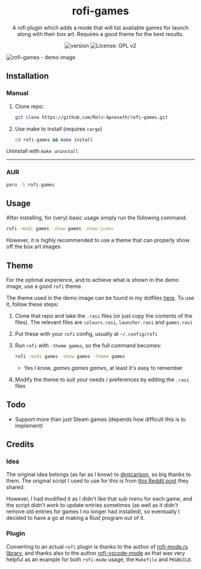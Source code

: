 <h1 align="center">rofi-games</h1>

<p align="center">A rofi plugin which adds a mode that will list available games for launch along with their box art. Requires a good theme for the best results.</p>

<p align="center">
  <img src="https://img.shields.io/github/v/tag/rolv-apneseth/rofi-games?label=version" alt="version" />
  <img src="https://img.shields.io/badge/License-GPL_v2-blue.svg" alt="License: GPL v2" />
</p>

<img alt="rofi-games - demo image" src="https://user-images.githubusercontent.com/69486699/235387869-ecf5aa58-99bb-46d2-96e8-871773adc4d1.png" />

## Installation

### Manual

1. Clone repo:

    ```bash
    git clone https://github.com/Rolv-Apneseth/rofi-games.git
    ```

2. Use make to install (requires `cargo`)

    ```bash
    cd rofi-games && make install
    ```

Uninstall with `make uninstall`

---

### AUR

```bash
paru -S rofi-games
```

## Usage

After installing, for (very) basic usage simply run the following command:

```bash
rofi -modi games -show games -show-icons
```

However, it is highly recommended to use a theme that can properly show off the box art images

## Theme

For the optimal experience, and to achieve what is shown in the demo image, use a good `rofi` theme.

The theme used in the demo image can be found in my dotfiles [here](https://github.com/Rolv-Apneseth/.dotfiles/tree/main/rofi/.config/rofi). To use it, follow these steps:

1. Clone that repo and take the `.rasi` files (or just copy the contents of the files). The relevant files are `colours.rasi`, `launcher.rasi` and `games.rasi`
2. Put these with your `rofi` config, usually at `~/.config/rofi`
3. Run `rofi` with `-theme games`, so the full command becomes:

    ```bash
    rofi -modi games -show games -theme games
    ```

    - Yes I know, *games games games*, at least it's easy to remember

4. Modify the theme to suit your needs / preferences by editing the `.rasi` files

## Todo

- Support more than just Steam games (depends how difficult this is to implement)

## Credits

### Idea
The original idea belongs (as far as I know) to [@ntcarlson](https://github.com/ntcarlson), so big thanks to them. The original script I used to use for this is from [this Reddit post](https://www.reddit.com/r/unixporn/comments/p5b0qv/i3_misusing_rofi_as_a_game_launcher/) they shared.

However, I had modified it as I didn't like that sub menu for each game, and the script didn't work to update entries sometimes (as well as it didn't remove old entries for games I no longer had installed), so eventually I decided to have a go at making a Rust program out of it.

### Plugin
Converting to an actual `rofi` plugin is thanks to the author of [rofi-mode.rs library](https://github.com/SabrinaJewson/rofi-mode.rs), and thanks also to the author [rofi-vscode-mode](https://github.com/fuljo/rofi-vscode-mode) as that was very helpful as an example for both `rofi-mode` usage, the `Makefile` and `PKGBUILD`.
